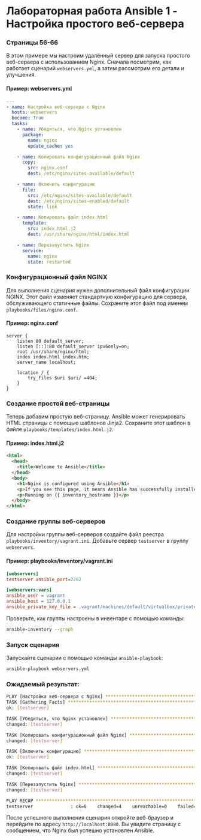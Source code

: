 
# Лабораторная работа Ansible 1 - Настройка простого веб-сервера

### Страницы 56-66

В этом примере мы настроим удалённый сервер для запуска простого веб-сервера с использованием Nginx. Сначала посмотрим, как работает сценарий `webservers.yml`, а затем рассмотрим его детали и улучшения.

#### Пример: webservers.yml
```yaml
---
- name: Настройка веб-сервера с Nginx
  hosts: webservers
  become: True
  tasks:
    - name: Убедиться, что Nginx установлен
      package:
        name: nginx
        update_cache: yes

    - name: Копировать конфигурационный файл Nginx
      copy:
        src: nginx.conf
        dest: /etc/nginx/sites-available/default

    - name: Включить конфигурацию
      file:
        src: /etc/nginx/sites-available/default
        dest: /etc/nginx/sites-enabled/default
        state: link

    - name: Копировать файл index.html
      template:
        src: index.html.j2
        dest: /usr/share/nginx/html/index.html

    - name: Перезапустить Nginx
      service:
        name: nginx
        state: restarted
```

### Конфигурационный файл NGINX

Для выполнения сценария нужен дополнительный файл конфигурации NGINX. Этот файл изменяет стандартную конфигурацию для сервера, обслуживающего статичные файлы. Сохраните этот файл под именем `playbooks/files/nginx.conf`.

#### Пример: nginx.conf
```nginx
server {
    listen 80 default_server;
    listen [::]:80 default_server ipv6only=on;
    root /usr/share/nginx/html;
    index index.html index.htm;
    server_name localhost;

    location / {
        try_files $uri $uri/ =404;
    }
}
```

### Создание простой веб-страницы

Теперь добавим простую веб-страницу. Ansible может генерировать HTML страницы с помощью шаблонов Jinja2. Сохраните этот шаблон в файле `playbooks/templates/index.html.j2`.

#### Пример: index.html.j2
```html
<html>
  <head>
    <title>Welcome to Ansible</title>
  </head>
  <body>
    <h1>Nginx is configured using Ansible</h1>
    <p>If you see this page, it means Ansible has successfully installed Nginx.</p>
    <p>Running on {{ inventory_hostname }}</p>
  </body>
</html>
```

### Создание группы веб-серверов

Для настройки группы веб-серверов создайте файл реестра `playbooks/inventory/vagrant.ini`. Добавьте сервер `testserver` в группу `webservers`.

#### Пример: playbooks/inventory/vagrant.ini
```ini
[webservers]
testserver ansible_port=2202

[webservers:vars]
ansible_user = vagrant
ansible_host = 127.0.0.1
ansible_private_key_file = .vagrant/machines/default/virtualbox/private_key
```

Проверьте, как группы настроены в инвентаре с помощью команды:

```bash
ansible-inventory --graph
```

### Запуск сценария

Запускайте сценарии с помощью команды `ansible-playbook`:

```bash
ansible-playbook webservers.yml
```

### Ожидаемый результат:

```bash
PLAY [Настройка веб-сервера с Nginx] **********************************************
TASK [Gathering Facts] **********************************************************
ok: [testserver]

TASK [Убедиться, что Nginx установлен] ******************************************
changed: [testserver]

TASK [Копировать конфигурационный файл Nginx] ***********************************
changed: [testserver]

TASK [Включить конфигурацию] ****************************************************
ok: [testserver]

TASK [Копировать файл index.html] ***********************************************
changed: [testserver]

TASK [Перезапустить Nginx] ******************************************************
changed: [testserver]

PLAY RECAP **********************************************************************
testserver              : ok=6    changed=4    unreachable=0    failed=0    skipped=0    rescued=0    ignored=0
```

После успешного выполнения сценария откройте веб-браузер и перейдите по адресу `http://localhost:8080`. Вы увидите страницу с сообщением, что Nginx был успешно установлен Ansible.
